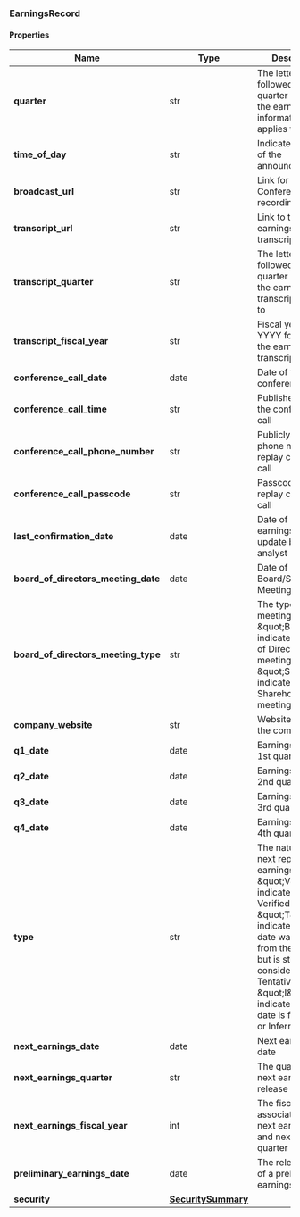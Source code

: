 

[//]: # (CLASS:EarningsRecord)

[//]: # (KIND:object)

### EarningsRecord

#### Properties

[//]: # (START_DEFINITION)

Name | Type | Description
------------ | ------------- | -------------
**quarter** | str | The letter “Q” followed by the quarter number the earnings information applies to &nbsp;
**time_of_day** | str | Indicates the time of the announcement &nbsp;
**broadcast_url** | str | Link for Conference Call recording &nbsp;
**transcript_url** | str | Link to the earnings release transcript &nbsp;
**transcript_quarter** | str | The letter “Q” followed by the quarter number the earnings transcript applies to &nbsp;
**transcript_fiscal_year** | str | Fiscal year in YYYY format for the earnings transcript &nbsp;
**conference_call_date** | date | Date of the conference call &nbsp;
**conference_call_time** | str | Published time of the conference call &nbsp;
**conference_call_phone_number** | str | Publicly available phone number for replay conference call &nbsp;
**conference_call_passcode** | str | Passcode for replay conference call &nbsp;
**last_confirmation_date** | date | Date of last earnings date update by a WSH analyst &nbsp;
**board_of_directors_meeting_date** | date | Date of Board/Shareholder Meeting &nbsp;
**board_of_directors_meeting_type** | str | The type of meeting - \&quot;B\&quot; indicates a Board of Directors meeting and \&quot;S\&quot; indicates a Shareholder meeting &nbsp;
**company_website** | str | Website link for the company &nbsp;
**q1_date** | date | Earnings Date for 1st quarter &nbsp;
**q2_date** | date | Earnings Date for 2nd quarter &nbsp;
**q3_date** | date | Earnings Date for 3rd quarter &nbsp;
**q4_date** | date | Earnings Date for 4th quarter &nbsp;
**type** | str | The nature of the next reported earnings date - \&quot;V\&quot; indicates a Verified date, \&quot;T\&quot; indicates that the date was gathered from the company, but is still considered Tentative, and \&quot;I\&quot; indicates that the date is forecased or Inferred &nbsp;
**next_earnings_date** | date | Next earnings date &nbsp;
**next_earnings_quarter** | str | The quarter of the next earnings release &nbsp;
**next_earnings_fiscal_year** | int | The fiscal year associated with next earnings date and next earnings quarter &nbsp;
**preliminary_earnings_date** | date | The release date of a preliminary earnings report &nbsp;
**security** | [**SecuritySummary**](SecuritySummary.md) |  &nbsp;

[//]: # (END_DEFINITION)


[//]: # (CONTAINED_CLASS:SecuritySummary)



